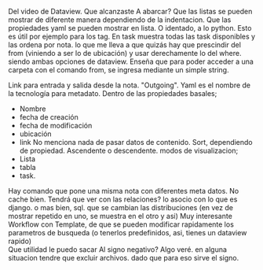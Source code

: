 Del video de Dataview. Que alcanzaste A abarcar?
Que las listas se pueden mostrar de diferente manera dependiendo de la indentacion. Que las propiedades yaml se pueden mostrar en lista. O identado, a lo python. Esto es útil por ejemplo para los tag. En task muestra todas las task disponibles y las ordena por nota. lo que me lleva a que quizás hay que prescindir del from (viniendo a ser lo de ubicación) y usar derechamente lo del where. siendo ambas opciones de dataview. Enseña que para poder acceder a una carpeta con el comando from, se ingresa mediante un simple string.

Link para entrada y salida desde la nota. "Outgoing". Yaml es el nombre de la tecnología para metadato. Dentro de las propiedades basales;

- Nombre
- fecha de creación
- fecha de modificación
- ubicación
- link
No menciona nada de pasar datos de contenido.
Sort, dependiendo de propiedad. Ascendente o descendente. 
modos de visualizacion;
- Lista 
- tabla 
- task.

Hay comando que pone una misma nota con diferentes meta datos. No cache bien.
Tendrá que ver con las relaciones? lo asocio con lo que es django. o mas bien, sql. que se cambian las distribuciones (en vez de mostrar repetido en uno, se muestra en el otro y asi)
Muy interesante Workflow con Template, de que se pueden modificar rapidamente los parametros de busqueda (o tenerlos predefinidos, asi, tienes un dataview rapido)   
Que utilidad le puedo sacar Al signo negativo? Algo veré. en alguna situacion tendre que excluir archivos. dado que para eso sirve el signo.
